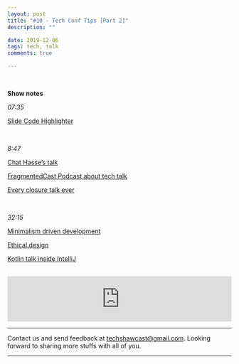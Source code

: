 ```yaml
---
layout: post
title: "#10 - Tech Conf Tips [Part 2]"
description: ""

date: 2019-12-06
tags: tech, talk
comments: true

--- 
```


<br/>
    

**Show notes**

*07:35*

[Slide Code Highlighter](https://romannurik.github.io/SlidesCodeHighlighter/)

<br/>

*8:47*

[Chat Hasse’s talk](https://www.youtube.com/watch?v=DtP9jjQJjt8)

[FragmentedCast Podcast about tech talk](https://fragmentedpodcast.com/episodes/179/)

[Every closure talk ever](https://www.youtube.com/watch?v=jlPaby7suOc)

<br/>

*32:15*

[Minimalism driven development](https://www.droidcon.com/media-detail?video=352902374)

[Ethical design](https://www.youtube.com/watch?v=4SX5m2dOZOQ)

[Kotlin talk inside IntelliJ](https://www.youtube.com/watch?v=knUZ6j7X63I)


<br/>

<iframe src="https://anchor.fm/techshaw/embed/episodes/Tech-Conf-Tips--Part-2-e9ggll" height="102px" width="100%" frameborder="0" scrolling="no"></iframe>


***



Contact us and send feedback at [techshawcast@gmail.com](mailto:techshawcast@gmail.com). Looking forward to sharing more stuffs with all of you.

---